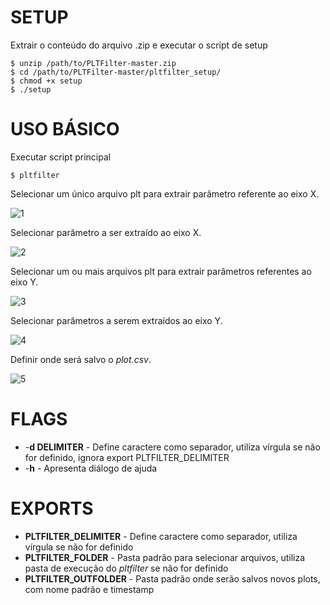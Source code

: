 
SETUP
=====

Extrair o conteúdo do arquivo .zip e executar o script de setup

```
$ unzip /path/to/PLTFilter-master.zip
$ cd /path/to/PLTFilter-master/pltfilter_setup/
$ chmod +x setup
$ ./setup
```

USO BÁSICO
==========

Executar script principal

```
$ pltfilter
```

Selecionar um único arquivo plt para extrair parâmetro referente ao eixo X.

![1](http://imgur.com/5rfBVHQl.png)

Selecionar parâmetro a ser extraído ao eixo X.

![2](http://imgur.com/PKPETPIl.png)

Selecionar um ou mais arquivos plt para extrair parâmetros referentes ao eixo Y.

![3](http://imgur.com/L5OTmPxl.png)

Selecionar parâmetros a serem extraídos ao eixo Y.

![4](http://imgur.com/N9wyo1ul.png)

Definir onde será salvo o _plot.csv_.

![5](http://imgur.com/8Eex6XJl.png)

FLAGS
=====
- -**d DELIMITER** - Define caractere como separador, utiliza vírgula se não for definido, ignora export PLTFILTER_DELIMITER
- -**h** - Apresenta diálogo de ajuda

EXPORTS
=======
- **PLTFILTER_DELIMITER** - Define caractere como separador, utiliza vírgula se não for definido
- **PLTFILTER_FOLDER** - Pasta padrão para selecionar arquivos, utiliza pasta de execução do _pltfilter_ se não for definido
- **PLTFILTER_OUTFOLDER** - Pasta padrão onde serão salvos novos plots, com nome padrão e timestamp
